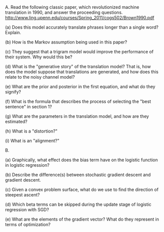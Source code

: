 A. Read the following classic paper, which revolutionized machine translation in 1990, and answer the proceeding questions. http://www.ling.upenn.edu/courses/Spring_2011/cogs502/Brown1990.pdf

(a) Does this model accurately translate phrases longer than a single word? Explain.

(b) How is the Markov assumption being used in this paper?

(c) They suggest that a trigram model would improve the performance of their system. Why would this be?

(d)  What is the "generative story" of the translation model? That is, how does the model suppose that translations are generated, and how does this relate to the noisy channel model?

(e)  What are the prior and posterior in the first equation, and what do they signify?

(f)  What is the formula that describes the process of selecting the "best sentence" in section 1?

(g)  What are the parameters in the translation model, and how are they estimated?

(h)  What is a "distortion?"

(i)  What is an "alignment?"

B.

(a) Graphically, what effect does the bias term have on the logistic function in logistic regression?

(b) Describe the difference(s) between stochastic gradient descent and gradient descent.

(c) Given a convex problem surface, what do we use to find the direction of steepest ascent?

(d) Which beta terms can be skipped during the update stage of logistic regression with SGD?

(e) What are the elements of the gradient vector?  What do they represent in terms of optimization?
